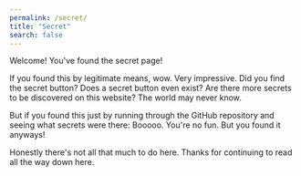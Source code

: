 ```yaml
---
permalink: /secret/
title: "Secret"
search: false
---
```


Welcome! You've found the secret page!

If you found this by legitimate means, wow. Very impressive. Did you find the secret button? Does a secret button even exist? Are there more secrets to be discovered on this website? The world may never know.

But if you found this just by running through the GitHub repository and seeing what secrets were there: Booooo. You're no fun. But you found it anyways!

Honestly there's not all that much to do here. Thanks for continuing to read all the way down here.